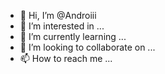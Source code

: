 - 👋 Hi, I’m @Androiii
- 👀 I’m interested in ...
- 🌱 I’m currently learning ...
- 💞️ I’m looking to collaborate on ...
- 📫 How to reach me ...

<!---
Androiii/Androiii is a ✨ special ✨ repository because its `README.md` (this file) appears on your GitHub profile.
You can click the Preview link to take a look at your changes.
--->
